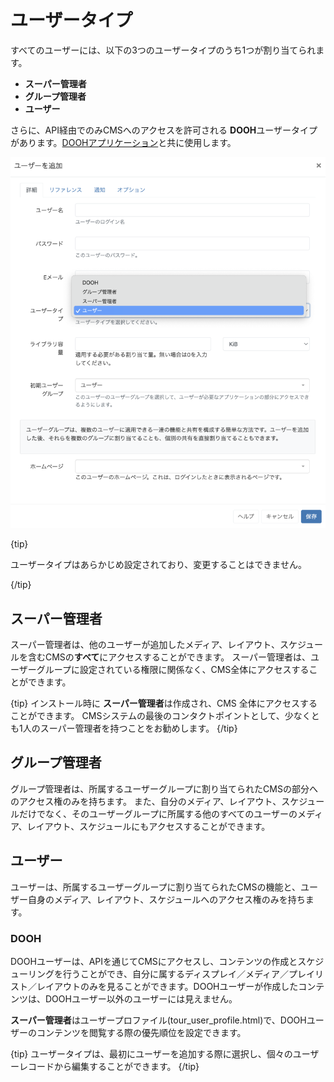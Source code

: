 <!--toc=users-->

# ユーザータイプ

すべてのユーザーには、以下の3つのユーザータイプのうち1つが割り当てられます。

- **スーパー管理者**
- **グループ管理者**
- **ユーザー**

さらに、API経由でのみCMSへのアクセスを許可される **DOOH**ユーザータイプがあります。[DOOHアプリケーション](users_administration.html#マイアプリケーション)と共に使用します。

  ![ユーザータイプ](img/user_type.png)

{tip}

ユーザータイプはあらかじめ設定されており、変更することはできません。

{/tip}

## スーパー管理者

スーパー管理者は、他のユーザーが追加したメディア、レイアウト、スケジュールを含むCMSの**すべて**にアクセスすることができます。
スーパー管理者は、ユーザーグループに設定されている権限に関係なく、CMS全体にアクセスすることができます。

{tip}
インストール時に **スーパー管理者**は作成され、CMS 全体にアクセスすることができます。
CMSシステムの最後のコンタクトポイントとして、少なくとも1人のスーパー管理者を持つことをお勧めします。
{/tip}  

## グループ管理者 

グループ管理者は、所属するユーザーグループに割り当てられたCMSの部分へのアクセス権のみを持ちます。
また、自分のメディア、レイアウト、スケジュールだけでなく、そのユーザーグループに所属する他のすべてのユーザーのメディア、レイアウト、スケジュールにもアクセスすることができます。

## ユーザー

ユーザーは、所属するユーザーグループに割り当てられたCMSの機能と、ユーザー自身のメディア、レイアウト、スケジュールへのアクセス権のみを持ちます。

### DOOH

DOOHユーザーは、APIを通じてCMSにアクセスし、コンテンツの作成とスケジューリングを行うことができ、自分に属するディスプレイ／メディア／プレイリスト／レイアウトのみを見ることができます。DOOHユーザーが作成したコンテンツは、DOOHユーザー以外のユーザーには見えません。

**スーパー管理者**はユーザープロファイル(tour_user_profile.html)で、DOOHユーザーのコンテンツを閲覧する際の優先順位を設定できます。

{tip}
ユーザータイプは、最初にユーザーを追加する際に選択し、個々のユーザーレコードから編集することができます。
{/tip}
